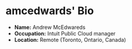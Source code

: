 # amcedwards' Bio

- **Name:** Andrew McEdwareds
- **Occupation:** Intuit Public Cloud manager
- **Location:** Remote (Toronto, Ontario, Canada)
